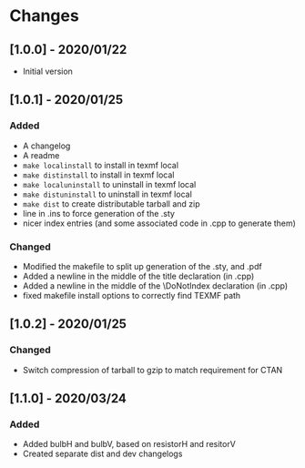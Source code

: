 # Changes
## [1.0.0] - 2020/01/22
- Initial version
## [1.0.1] - 2020/01/25
### Added
- A changelog
- A readme
- `make localinstall` to install in texmf local
- `make distinstall` to install in texmf local
- `make localuninstall` to uninstall in texmf local
- `make distuninstall` to uninstall in texmf local
- `make dist` to create distributable tarball and zip
- line in .ins to force generation of the .sty
- nicer index entries (and some associated code in .cpp to generate them)
### Changed
- Modified the makefile to split up generation of the .sty, and .pdf
- Added a newline in the middle of the title declaration (in .cpp)
- Added a newline in the middle of the \DoNotIndex declaration (in .cpp)
- fixed makefile install options to correctly find TEXMF path
## [1.0.2] - 2020/01/25
### Changed
- Switch compression of tarball to gzip to match requirement for CTAN
## [1.1.0] - 2020/03/24
### Added
- Added bulbH and bulbV, based on resistorH and resitorV
- Created separate dist and dev changelogs


